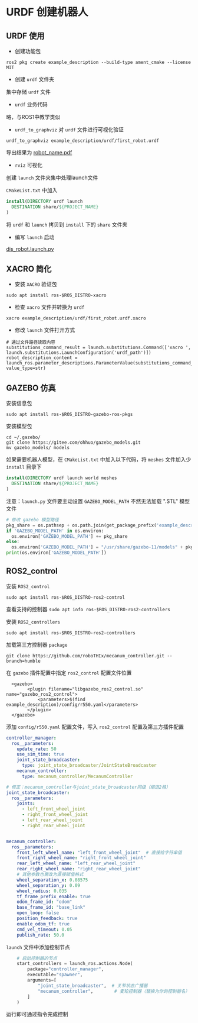 # URDF 创建机器人

## URDF 使用

- 创建功能包

```shell
ros2 pkg create example_description --build-type ament_cmake --license MIT
```

- 创建 `urdf` 文件夹

集中存储 `urdf` 文件

- `urdf` 业务代码

略，与ROS1中教学类似

- `urdf_to_graphviz` 对 `urdf` 文件进行可视化验证

```shell
urdf_to_graphviz example_description/urdf/first_robot.urdf 
```

导出结果为 [robot_name.pdf](/8_urdf/robot_name.pdf)

- `rviz` 可视化

创建 `launch` 文件夹集中处理launch文件

`CMakeList.txt` 中加入

```cmake
install(DIRECTORY urdf launch
  DESTINATION share/${PROJECT_NAME}
)
```

将 `urdf` 和 `launch` 拷贝到 `install` 下的 `share` 文件夹

- 编写 `launch` 启动

[dis_robot.launch.py](/8_urdf/example_description/launch/dis_robot.launch.py)

## XACRO 简化

- 安装 `XACRO` 验证包

```shell
sudo apt install ros-$ROS_DISTRO-xacro
```

- 检查 `xacro` 文件并转换为 `urdf` 

```shell
xacro example_description/urdf/first_robot.urdf.xacro 
```

- 修改 `launch` 文件打开方式

```shell
# 通过文件路径读取内容
substitutions_command_result = launch.substitutions.Command(['xacro ', launch.substitutions.LaunchConfiguration('urdf_path')])
robot_description_content = launch_ros.parameter_descriptions.ParameterValue(substitutions_command_result, value_type=str)
```

## GAZEBO 仿真

安装信息包

```shell
sudo apt install ros-$ROS_DISTRO-gazebo-ros-pkgs
```

安装模型包

```shell
cd ~/.gazebo/
git clone https://gitee.com/ohhuo/gazebo_models.git
mv gazebo_models/ models
```

如果需要机器人模型，在 `CMakeList.txt` 中加入以下代码，将 `meshes` 文件加入少 `install` 目录下

```cmake
install(DIRECTORY urdf launch world meshes
  DESTINATION share/${PROJECT_NAME}
)
```

注意：`launch.py` 文件要主动设置 `GAZEBO_MODEL_PATH` 不然无法加载 ".STL" 模型文件

```python
# 修改 gazebo 模型路径
pkg_share = os.pathsep + os.path.join(get_package_prefix('example_description'), 'share')
if 'GAZEBO_MODEL_PATH' in os.environ:
  os.environ['GAZEBO_MODEL_PATH'] += pkg_share
else:
  os.environ['GAZEBO_MODEL_PATH'] = "/usr/share/gazebo-11/models" + pkg_share
print(os.environ['GAZEBO_MODEL_PATH'])
```

## ROS2_control

安装 `ROS2_control`

```shell
sudo apt install ros-$ROS_DISTRO-ros2-control
```

查看支持的控制器 `sudo apt info ros-$ROS_DISTRO-ros2-controllers`

安装 `ROS2_controllers`

```shell
sudo apt install ros-$ROS_DISTRO-ros2-controllers
```

加载第三方控制器 `package`

```shell
git clone https://github.com/roboTHIx/mecanum_controller.git --branch=humble
```

在 `gazebo` 插件配置中指定 `ros2_control` 配置文件位置

```shell
  <gazebo>
        <plugin filename="libgazebo_ros2_control.so" name="gazebo_ros2_control">
            <parameters>$(find example_description)/config/r550.yaml</parameters>
        </plugin>
  </gazebo>
```

添加 `config/r550.yaml` 配置文件，写入 `ros2_control` 配置及第三方插件配置

```yaml
controller_manager:
  ros__parameters:
    update_rate: 50
    use_sim_time: true
    joint_state_broadcaster:
      type: joint_state_broadcaster/JointStateBroadcaster
    mecanum_controller:
      type: mecanum_controller/MecanumController

# 修正：mecanum_controller与joint_state_broadcaster同级（缩进2格）
joint_state_broadcaster:
  ros__parameters:
    joints:
      - left_front_wheel_joint
      - right_front_wheel_joint
      - left_rear_wheel_joint
      - right_rear_wheel_joint


mecanum_controller:
  ros__parameters:
    front_left_wheel_name: "left_front_wheel_joint"  # 直接给字符串值
    front_right_wheel_name: "right_front_wheel_joint"
    rear_left_wheel_name: "left_rear_wheel_joint"
    rear_right_wheel_name: "right_rear_wheel_joint"
    # 其他参数也需改为直接赋值格式
    wheel_separation_x: 0.08575
    wheel_separation_y: 0.09
    wheel_radius: 0.035
    tf_frame_prefix_enable: true
    odom_frame_id: "odom"
    base_frame_id: "base_link"
    open_loop: false
    position_feedback: true
    enable_odom_tf: true
    cmd_vel_timeout: 0.05
    publish_rate: 50.0
```

`launch` 文件中添加控制节点

```python
    # 启动控制器的节点
    start_controllers = launch_ros.actions.Node(
        package="controller_manager",
        executable="spawner",
        arguments=[
            "joint_state_broadcaster",  # 关节状态广播器
            "mecanum_controller",        # 麦轮控制器（替换为你的控制器名）
        ]
    )
```

运行即可通过指令完成控制